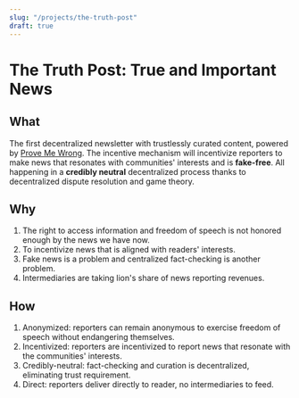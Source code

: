 ```yaml
---
slug: "/projects/the-truth-post"
draft: true
---
```


# The Truth Post: True and Important News

## What

The first decentralized newsletter with trustlessly curated content, powered by [Prove Me Wrong](/projects/prove-me-wrong).
The incentive mechanism will incentivize reporters to make news that resonates with communities' interests and is **fake-free**.
All happening in a **credibly neutral** decentralized process thanks to decentralized dispute resolution and game theory.

## Why

1. The right to access information and freedom of speech is not honored enough by the news we have now.
2. To incentivize news that is aligned with readers' interests.
3. Fake news is a problem and centralized fact-checking is another problem.
4. Intermediaries are taking lion's share of news reporting revenues.

## How

1. Anonymized: reporters can remain anonymous to exercise freedom of speech without endangering themselves.
2. Incentivized: reporters are incentivized to report news that resonate with the communities' interests.
3. Credibly-neutral: fact-checking and curation is decentralized, eliminating trust requirement.
4. Direct: reporters deliver directly to reader, no intermediaries to feed.

